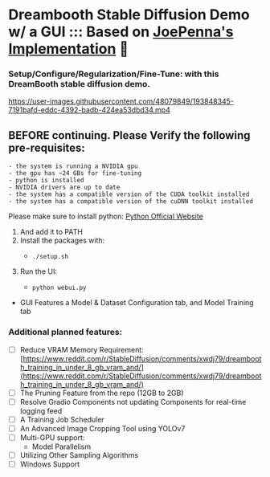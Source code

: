 # Dreambooth Stable Diffusion Demo w/ a GUI ::: Based on [JoePenna's Implementation](https://github.com/JoePenna/Dreambooth-Stable-Diffusion) 🤗
### Setup/Configure/Regularization/Fine-Tune: with this DreamBooth stable diffusion demo.

https://user-images.githubusercontent.com/48079849/193848345-7191bafd-eddc-4392-badb-424ea53dbd34.mp4

## BEFORE continuing. Please Verify the following pre-requisites:
    - the system is running a NVIDIA gpu
    - the gpu has ~24 GBs for fine-tuning
    - python is installed
    - NVIDIA drivers are up to date
    - the system has a compatible version of the CUDA toolkit installed
    - the system has a compatible version of the cuDNN toolkit installed

Please make sure to install python: [Python Official Website](https://www.python.org/downloads/)
1. And add it to PATH
2. Install the packages with:
    -     ./setup.sh
3. Run the UI:
    -     python webui.py

- GUI Features a Model & Dataset Configuration tab, and Model Training tab


### Additional planned features:
- [ ] Reduce VRAM Memory Requirement: [https://www.reddit.com/r/StableDiffusion/comments/xwdj79/dreambooth_training_in_under_8_gb_vram_and/](https://www.reddit.com/r/StableDiffusion/comments/xwdj79/dreambooth_training_in_under_8_gb_vram_and/)
- [ ] The Pruning Feature from the repo (12GB to 2GB)
- [ ] Resolve Gradio Components not updating Components for real-time logging feed
- [ ] A Training Job Scheduler
- [ ] An Advanced Image Cropping Tool using YOLOv7
- [ ] Multi-GPU support:
    - Model Parallelism
- [ ] Utilizing Other Sampling Algorithms
- [ ] Windows Support
